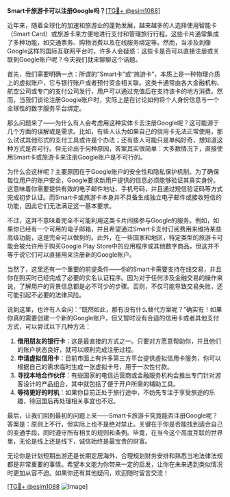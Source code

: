 **Smart卡旅游卡可以注册Google吗？**[[TG💪+ @esim1088](https://t.me/s/esim1088)]

近年来，随着全球化的加速和旅游业的蓬勃发展，越来越多的人选择使用智能卡（Smart Card）或旅游卡来方便地进行支付和管理旅行行程。这些卡片通常集成了多种功能，如交通票务、购物消费以及在线服务绑定等。然而，当涉及到像Google这样的国际互联网平台时，许多人会疑惑：这些卡是否可以直接注册或关联到Google账户呢？今天我们就来聊聊这个话题。

首先，我们需要明确一点：所谓的“Smart卡”或“旅游卡”，本质上是一种物理介质上的虚拟账户，它与银行账户或者预付资金相关联。这类卡通常由各大金融机构、航空公司或专门的支付公司发行，用户可以通过充值后在支持该卡的地方消费。然而，当我们谈论注册Google账户时，实际上是在讨论如何将个人身份信息与一个全球性的数字服务平台绑定。

那么问题来了——为什么有人会考虑用这种实体卡去注册Google呢？这可能源于几个方面的误解或是需求。比如，有些人认为如果自己的信用卡无法正常使用，那么试试其他形式的支付工具或许是个办法；还有些人可能只是单纯好奇，想知道这种方式是否可行。但无论出于何种原因，答案其实很简单：大多数情况下，直接使用Smart卡或旅游卡来注册Google账户是不可行的。

为什么会这样呢？主要原因在于Google账户的安全性和隐私保护机制。为了确保每位用户的账户安全，Google要求新用户提供的信息必须能够验证其真实身份。这意味着你需要提供有效的电子邮件地址、手机号码，并且通过短信验证码等方式完成初步认证。而Smart卡或旅游卡本身并不具备生成独立电子邮件或接收短信的功能，因此它们无法满足这一基本要求。

不过，这并不意味着完全不可能利用这类卡片间接参与Google的服务。例如，如果你已经有一个可用的电子邮箱，并且希望通过Smart卡支付订阅费用来维持某些高级功能，这是完全可以做到的。此外，在一些国家和地区，特定类型的旅游卡可能会被允许用于购买Google Play Store中的应用程序或其他数字商品，但这并不等于说它们可以直接用来注册新的Google账户。

当然了，这里还有一个重要的前提条件——你的Smart卡需要支持在线交易，并且你在购买时已经完成了必要的实名认证程序。因为对于任何涉及金融交易的操作来说，了解用户的背景信息都是必不可少的步骤。否则，不仅可能导致交易失败，还可能引起不必要的法律风险。

说到这里，也许有人会问：“既然如此，那有没有什么替代方案呢？”确实有！如果你真的需要创建一个新的Google账户，但又暂时没有合适的信用卡或者其他支付方式，可以尝试以下几种方法：

1. **借用朋友的银行卡**：这是最直接的方式之一。只要对方愿意帮助你，并且他们的账户状态良好，就可以顺利完成注册过程。
2. **申请虚拟信用卡**：目前市面上有许多第三方平台提供虚拟信用卡服务，你可以根据自己的需求临时生成一张虚拟卡号，用于一次性付款。
3. **寻找本地合作伙伴**：有些国家的电信运营商或金融服务机构会推出专门针对游客设计的产品组合，其中就包括了便于开户所需的辅助工具。
4. **等待更好的时机**：如果你目前正处于旅行途中，不妨先专注于享受旅途的乐趣，待回国后再处理相关事宜也不迟。

最后，让我们回到最初的问题上来——Smart卡旅游卡究竟能否注册Google呢？答案是：原则上不行，但实际上也不是绝对禁止。关键在于你是否能找到适合自己的变通手段，同时遵守所有相关的规则和条例。毕竟，在当今这个高度互联的世界里，无论是线上还是线下，诚信始终是最宝贵的财富。

无论你是计划短期出游还是长期定居海外，合理规划财务安排和熟悉当地法律法规都是非常重要的事情。希望本文能为你带来一定的启发，让你在未来遇到类似情况时更加从容不迫。如果你还有其他疑问，欢迎随时留言交流！

[[TG💪+ @esim1088](https://t.me/s/esim1088) ![Image](https://i.postimg.cc/4NQfJmqS/Snipaste-2025-05-13-00-14-12.png)]